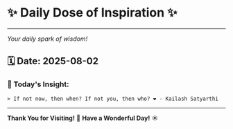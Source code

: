 # ✨ Daily Dose of Inspiration ✨

--- 

_Your daily spark of wisdom!_

## 🗓️ Date: **2025-08-02**

### 💬 Today's Insight:
```
> If not now, then when? If not you, then who? ❤️ - Kailash Satyarthi
```

--- 

**Thank You for Visiting!** 🙏
**Have a Wonderful Day!** ☀️
